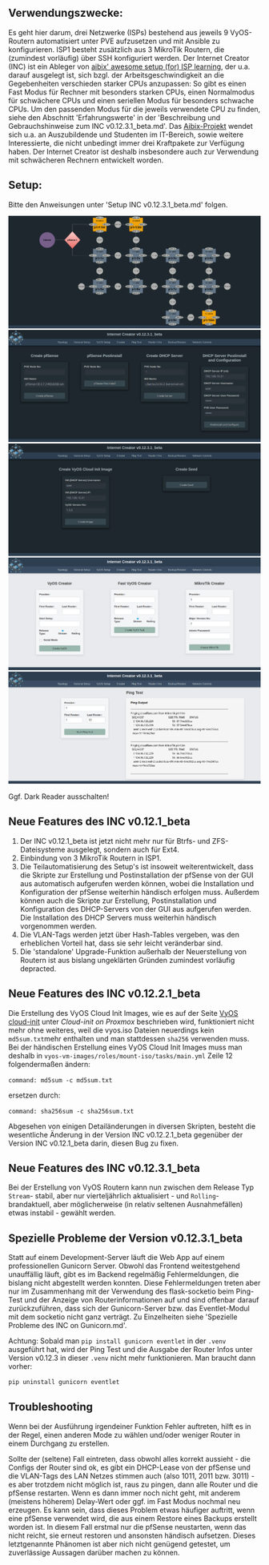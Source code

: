 ## Verwendungszwecke:

Es geht hier darum, drei Netzwerke (ISPs) bestehend aus jeweils 9 VyOS-Routern automatisiert unter PVE aufzusetzen und mit Ansible zu konfigurieren. ISP1 besteht zusätzlich aus 3 MikroTik Routern, die (zumindest vorläufig) über SSH konfiguriert werden. Der Internet Creator (INC) ist ein Ableger von [aibix' awesome setup (for) ISP learning](https://github.com/aibix0001/aasil), der u.a. darauf ausgelegt ist, sich bzgl. der Arbeitsgeschwindigkeit an die Gegebenheiten verschieden starker CPUs anzupassen: So gibt es einen Fast Modus für Rechner mit besonders starken CPUs, einen Normalmodus für schwächere CPUs und einen seriellen Modus für besonders schwache CPUs. Um den passenden Modus für die jeweils verwendete CPU zu finden, siehe den Abschnitt 'Erfahrungswerte' in der 'Beschreibung und Gebrauchshinweise zum INC v0.12.3.1_beta.md'.
Das [Aibix-Projekt](https://www.twitch.tv/aibix0001) wendet sich u.a. an Auszubildende und Studenten im IT-Bereich, sowie weitere Interessierte, die nicht unbedingt immer drei Kraftpakete zur Verfügung haben. Der Internet Creator ist deshalb insbesondere auch zur Verwendung mit schwächeren Rechnern entwickelt worden.

## Setup:
Bitte den Anweisungen unter 'Setup INC v0.12.3.1_beta.md' folgen.


![foto0](Bilder/00.png)
![foto1](Bilder/01.png)
![foto2](Bilder/02.png)
![foto3](Bilder/03.png)
![foto4](Bilder/04.png)

Ggf. Dark Reader ausschalten!

## Neue Features des INC v0.12.1_beta

1. Der INC v0.12.1_beta ist jetzt nicht mehr nur für Btrfs- und ZFS-Dateisysteme ausgelegt, sondern auch für Ext4.
2. Einbindung von 3 MikroTik Routern in ISP1.
3. Die Teilautomatisierung des Setup's ist insoweit weiterentwickelt, dass die Skripte zur Erstellung und Postinstallation der pfSense von der GUI aus automatisch aufgerufen werden können, wobei die Installation und Konfiguration der pfSense weiterhin händisch erfolgen muss. Außerdem können auch die Skripte zur Erstellung, Postinstallation und Konfiguration des DHCP-Servers von der GUI aus aufgerufen werden. Die Installation des DHCP Servers muss weiterhin händisch vorgenommen werden.
4. Die VLAN-Tags werden jetzt über Hash-Tables vergeben, was den erheblichen Vorteil hat, dass sie sehr leicht veränderbar sind.
5. Die 'standalone' Upgrade-Funktion außerhalb der Neuerstellung von Routern ist aus bislang ungeklärten Gründen zumindest vorläufig depracted.

## Neue Features des INC v0.12.2.1_beta

Die Erstellung des VyOS Cloud Init Images, wie es auf der Seite [VyOS cloud-init](https://docs.vyos.io/en/latest/automation/cloud-init.html) unter _Cloud-init on Proxmox_ beschrieben wird, funktioniert nicht mehr ohne weiteres, weil die vyos.iso Dateien neuerdings kein ```md5sum.txt```mehr enthalten und man stattdessen ```sha256``` verwenden muss. Bei der händischen Erstellung eines VyOS Cloud Init Images muss man deshalb in ```vyos-vm-images/roles/mount-iso/tasks/main.yml``` Zeile 12 folgendermaßen ändern:

```command: md5sum -c md5sum.txt```

ersetzen durch:

```command: sha256sum -c sha256sum.txt```

Abgesehen von einigen Detailänderungen in diversen Skripten, besteht die wesentliche Änderung in der Version INC v0.12.2.1_beta gegenüber der Version INC v0.12.1_beta darin, diesen Bug zu fixen.

## Neue Features des INC v0.12.3.1_beta

Bei der Erstellung von VyOS Routern kann nun zwischen dem Release Typ ```Stream```- stabil, aber nur vierteljährlich aktualisiert - und ```Rolling```- brandaktuell, aber möglicherweise (in relativ seltenen Ausnahmefällen) etwas instabil - gewählt werden.

## Spezielle Probleme der Version v0.12.3.1_beta

Statt auf einem Development-Server läuft die Web App auf einem professionellen Gunicorn Server. Obwohl das Frontend weitestgehend unauffällig läuft, gibt es im Backend regelmäßig Fehlermeldungen, die bislang nicht abgestellt werden konnten. Diese Fehlermeldungen treten aber nur im Zusammenhang mit der Verwendung des flask-socketio beim Ping-Test und der Anzeige von Routerinformationen auf und sind offenbar darauf zurückzuführen, dass sich der Gunicorn-Server bzw. das Eventlet-Modul mit dem socketio nicht ganz verträgt. Zu Einzelheiten siehe 'Spezielle Probleme des INC on Gunicorn.md'.

Achtung: Sobald man ```pip install gunicorn eventlet``` in der ```.venv``` ausgeführt hat, wird der Ping Test und die Ausgabe der Router Infos unter Version v0.12.3 in dieser ```.venv``` nicht mehr funktionieren. Man braucht dann vorher:

```bash
pip uninstall gunicorn eventlet
```

## Troubleshooting

Wenn bei der Ausführung irgendeiner Funktion Fehler auftreten, hilft es in der Regel, einen anderen Mode zu wählen und/oder weniger Router in einem Durchgang zu erstellen.

Sollte der (seltene) Fall eintreten, dass obwohl alles korrekt aussieht - die Configs der Router sind ok, es gibt ein DHCP-Lease von der pfSense und die VLAN-Tags des LAN Netzes stimmen auch (also 1011, 2011 bzw. 3011) - es aber trotzdem nicht möglich ist, raus zu pingen, dann alle Router und die pfSense restarten. Wenn es dann immer noch nicht geht, mit anderem (meistens höherem) Delay-Wert oder ggf. im Fast Modus nochmal neu erzeugen. Es kann sein, dass dieses Problem etwas häufiger auftritt, wenn eine pfSense verwendet wird, die aus einem Restore eines Backups erstellt worden ist. In diesem Fall erstmal nur die pfSense neustarten, wenn das nicht reicht, sie erneut restoren und ansonsten händisch aufsetzen. Dieses letztgenannte Phänomen ist aber nich nicht genügend getestet, um zuverlässige Aussagen darüber machen zu können.